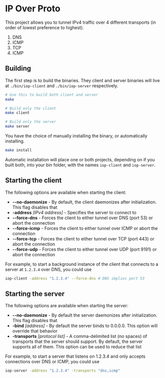 # IP Over Proto

This project allows you to tunnel IPv4 traffic over 4 different transports (in order of lowest preference to highest).

1. DNS
2. ICMP
3. TCP
4. ICMP

## Building

The first step is to build the binaries. They client and server binaries will live at `./bin/iop-client` and `./bin/iop-server` respectively.

```bash
# Use this to build both client and server
make

# Build only the client
make client

# Build only the server
make server
```

You have the choice of manually installing the binary, or automatically installing.

```bash
make install
```

Automatic installation will place one or both projects, depending on if you built both, into your bin folder, with the names `iop-client` and `iop-server`.

## Starting the client

The following options are available when starting the client:

* __--no-daemonize__ - By default, the client daemonizes after initialization. This flag disables that
* __-address__ _[IPv4 address]_ - Specifies the server to connect to
* __--force-dns__ - Forces the client to either tunnel over DNS (port 53) or abort the connection
* __--force-icmp__ - Forces the client to either tunnel over ICMP or abort the connection
* __--force-tcp__ - Forces the client to either tunnel over TCP (port 443) or abort the connection
* __--force-udp__ - Forces the client to either tunnel over UDP (port 9191) or abort the connection

For example, to start a background instance of the client that connects to a server at `1.2.3.4` over DNS, you could use

```bash
iop-client -address "1.2.3.4" --force-dns # DNS implies port 53
```

## Starting the server

The following options are available when starting the server:

* __--no-daemonize__ - By default the server daemonizes after initialization. This flag disables that
* __-bind__ _[address]_ - By default the server binds to 0.0.0.0. This option will override that behavior
* __-transports__ _[protocol list]_ - A comma-delimited list (no spaces) of transports that the server should support. By default, the server supports all of them. This option can be used to reduce that list

For example, to start a server that listens on 1.2.3.4 and only accepts connections over DNS or ICMP, you could use

```bash
iop-server -address "1.2.3.4" -transports "dns,icmp"
```
